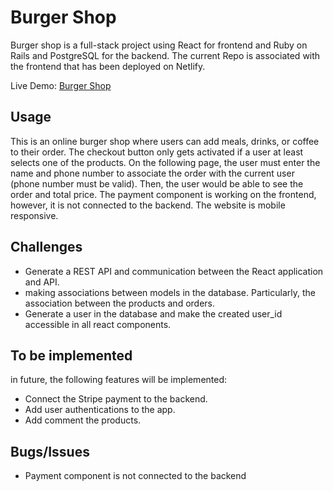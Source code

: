 # Burger Shop

Burger shop is a full-stack project using React for frontend and Ruby on Rails and PostgreSQL for the backend. The current Repo is associated with the frontend that has been deployed on Netlify.

Live Demo: [Burger Shop](https://burger-shop-final-project.netlify.app/)

## Usage

This is an online burger shop where users can add meals, drinks, or coffee to their order. The checkout button only gets activated if a user at least selects one of the products. On the following page, the user must enter the name and phone number to associate the order with the current user (phone number must be valid). Then, the user would be able to see the order and total price. 
The payment component is working on the frontend, however, it is not connected to the backend.
The website is mobile responsive.

## Challenges
- Generate a REST API and communication between the React application and API.
- making associations between models in the database. Particularly, the association between the products and orders.
- Generate a user in the database and make the created user_id accessible in all react components.

## To be implemented
in future, the following features will be implemented:

- Connect the Stripe payment to the backend.
- Add user authentications to the app.
- Add comment the products.

## Bugs/Issues
- Payment component is not connected to the backend


